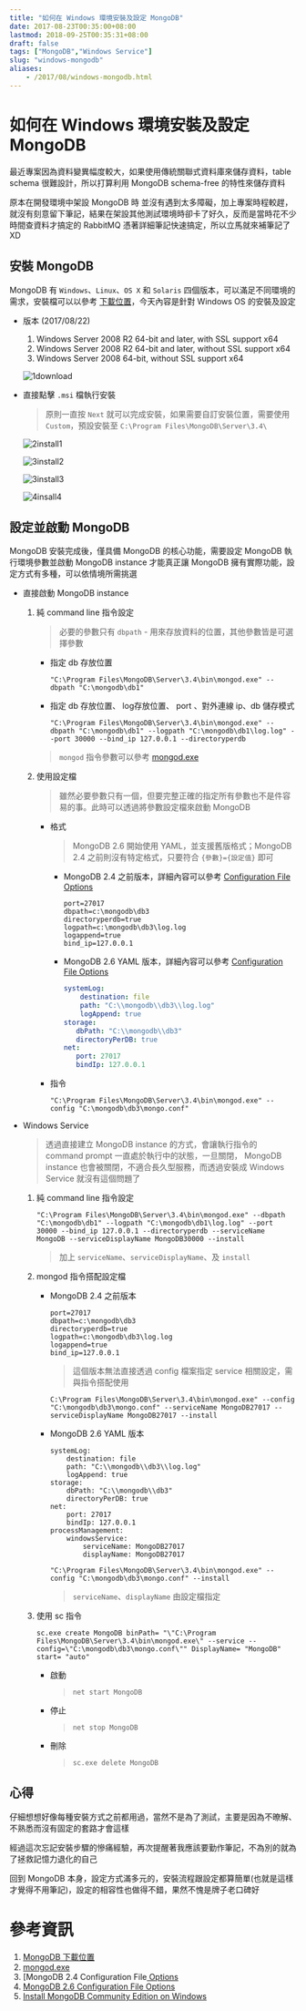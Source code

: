 ```yaml
---
title: "如何在 Windows 環境安裝及設定 MongoDB"
date: 2017-08-23T00:35:00+08:00
lastmod: 2018-09-25T00:35:31+08:00
draft: false
tags: ["MongoDB","Windows Service"]
slug: "windows-mongodb"
aliases:
    - /2017/08/windows-mongodb.html
---
```

# 如何在 Windows 環境安裝及設定 MongoDB
最近專案因為資料變異幅度較大，如果使用傳統關聯式資料庫來儲存資料，table schema 很難設計，所以打算利用 MongoDB schema-free 的特性來儲存資料

原本在開發環境中架設 MongoDB 時 並沒有遇到太多障礙，加上專案時程較趕，就沒有刻意留下筆記，結果在架設其他測試環境時卻卡了好久，反而是當時花不少時間查資料才搞定的 RabbitMQ 憑著詳細筆記快速搞定，所以立馬就來補筆記了 XD

## 安裝 MongoDB

MongoDB 有 `Windows`、`Linux`、`OS X` 和 `Solaris` 四個版本，可以滿足不同環境的需求，安裝檔可以以參考 [下載位置](https://www.mongodb.com/download-center#community)，今天內容是針對 Windows OS 的安裝及設定

*   版本 (2017/08/22)

    1.  Windows Server 2008 R2 64-bit and later, with SSL support x64
    2.  Windows Server 2008 R2 64-bit and later, without SSL support x64
    3.  Windows Server 2008 64-bit, without SSL support x64


    ![1download](https://user-images.githubusercontent.com/3851540/29576183-85f52c4e-8799-11e7-9c92-524b938797b7.png)

*   直接點擊 `.msi` 檔執行安裝

    > 原則一直按 `Next` 就可以完成安裝，如果需要自訂安裝位置，需要使用 `Custom`，預設安裝至 `C:\Program Files\MongoDB\Server\3.4\`

    ![2install1](https://user-images.githubusercontent.com/3851540/29576185-85f6137a-8799-11e7-82fd-3bf164168773.png)

    ![3install2](https://user-images.githubusercontent.com/3851540/29576186-85f75942-8799-11e7-91c6-e6e95abb4e6d.png)

    ![3install3](https://user-images.githubusercontent.com/3851540/29576187-85f93f96-8799-11e7-9f7e-f35778bf801a.png)

    ![4insall4](https://user-images.githubusercontent.com/3851540/29576184-85f56d4e-8799-11e7-9b94-d0c4c24cceef.png)

## 設定並啟動 MongoDB

MongoDB 安裝完成後，僅具備 MongoDB 的核心功能，需要設定 MongoDB 執行環境參數並啟動 MongoDB instance 才能真正讓 MongoDB 擁有實際功能，設定方式有多種，可以依情境所需挑選

*   直接啟動 MongoDB instance

    1.  純 command line 指令設定

        > 必要的參數只有 `dbpath` - 用來存放資料的位置，其他參數皆是可選擇參數

        - 指定 db 存放位置
            
            ```
            "C:\Program Files\MongoDB\Server\3.4\bin\mongod.exe" --dbpath "C:\mongodb\db1"
            ```

        - 指定 db 存放位置、 log存放位置、 port 、對外連線 ip、db 儲存模式
            
            ```
            "C:\Program Files\MongoDB\Server\3.4\bin\mongod.exe" --dbpath "C:\mongodb\db1" --logpath "C:\mongodb\db1\log.log" --port 30000 --bind_ip 127.0.0.1 --directoryperdb
            ```

        > `mongod` 指令參數可以參考 [mongod.exe](https://docs.mongodb.com/manual/reference/program/mongod.exe)

    2.  使用設定檔

        > 雖然必要參數只有一個，但要完整正確的指定所有參數也不是件容易的事。此時可以透過將參數設定檔來啟動 MongoDB

        *   格式

            > MongoDB 2.6 開始使用 YAML，並支援舊版格式；MongoDB 2.4 之前則沒有特定格式，只要符合 `{參數}={設定值}` 即可

            *   MongoDB 2.4 之前版本，詳細內容可以參考 [Configuration File Options](https://docs.mongodb.com/v2.4/reference/configuration-options/)

                ```
                port=27017
                dbpath=c:\mongodb\db3
                directoryperdb=true 
                logpath=c:\mongodb\db3\log.log 
                logappend=true 
                bind_ip=127.0.0.1
                ```

            *   MongoDB 2.6 YAML 版本，詳細內容可以參考 [Configuration File Options](https://docs.mongodb.com/manual/reference/configuration-options)

                ```yml
                systemLog:
                    destination: file
                    path: "C:\\mongodb\\db3\\log.log"
                    logAppend: true
                storage:
                   dbPath: "C:\\mongodb\\db3"
                   directoryPerDB: true
                net:
                   port: 27017
                   bindIp: 127.0.0.1
                ```

        * 指令

            ```
            "C:\Program Files\MongoDB\Server\3.4\bin\mongod.exe" --config "C:\mongodb\db3\mongo.conf"
            ```

*   Windows Service

    > 透過直接建立 MongoDB instance 的方式，會讓執行指令的 command prompt 一直處於執行中的狀態，一旦關閉， MongoDB instance 也會被關閉，不適合長久型服務，而透過安裝成 Windows Service 就沒有這個問題了

    1.  純 command line 指令設定

        ```
        "C:\Program Files\MongoDB\Server\3.4\bin\mongod.exe" --dbpath "C:\mongodb\db1" --logpath "C:\mongodb\db1\log.log" --port 30000 --bind_ip 127.0.0.1 --directoryperdb --serviceName MongoDB --serviceDisplayName MongoDB30000 --install
        ```

        > 加上 `serviceName`、`serviceDisplayName`、及 `install`

    2.  mongod 指令搭配設定檔

        *   MongoDB 2.4 之前版本

            ```
            port=27017
            dbpath=c:\mongodb\db3
            directoryperdb=true 
            logpath=c:\mongodb\db3\log.log 
            logappend=true 
            bind_ip=127.0.0.1
            ```

            > 這個版本無法直接透過 config 檔案指定 service 相關設定，需與指令搭配使用

            ```
            C:\Program Files\MongoDB\Server\3.4\bin\mongod.exe" --config "C:\mongodb\db3\mongo.conf" --serviceName MongoDB27017 --serviceDisplayName MongoDB27017 --install
            ```

        * MongoDB 2.6 YAML 版本

            ```
            systemLog:
                destination: file
                path: "C:\\mongodb\\db3\\log.log"
                logAppend: true
            storage:
                dbPath: "C:\\mongodb\\db3"
                directoryPerDB: true
            net:
                port: 27017
                bindIp: 127.0.0.1
            processManagement:
                windowsService:
                    serviceName: MongoDB27017
                    displayName: MongoDB27017
            ```

            ```
            "C:\Program Files\MongoDB\Server\3.4\bin\mongod.exe" --config "C:\mongodb\db3\mongo.conf" --install
            ```

            > `serviceName`、`displayName` 由設定檔指定

    3.  使用 sc 指令

        ```
        sc.exe create MongoDB binPath= "\"C:\Program Files\MongoDB\Server\3.4\bin\mongod.exe\" --service --config=\"C:\mongodb\db3\mongo.conf\"" DisplayName= "MongoDB" start= "auto"
        ```

        *   啟動

            > `net start MongoDB`

        *   停止

            > `net stop MongoDB`

        *   刪除

            > `sc.exe delete MongoDB`


## 心得
仔細想想好像每種安裝方式之前都用過，當然不是為了測試，主要是因為不暸解、不熟悉而沒有固定的套路才會這樣

經過這次忘記安裝步驟的慘痛經驗，再次提醒著我應該要勤作筆記，不為別的就為了拯救記憶力退化的自己

回到 MongoDB 本身，設定方式滿多元的，安裝流程跟設定都算簡單(也就是這樣才覺得不用筆記)，設定的相容性也做得不錯，果然不愧是牌子老口碑好

# 參考資訊

1.  [MongoDB 下載位置](https://www.mongodb.com/download-center#community)
2.  [mongod.exe](https://docs.mongodb.com/manual/reference/program/mongod.exe)
3.  [MongoDB 2.4 Configuration File[ Options](https://docs.mongodb.com/v2.4/reference/configuration-options/)
4.  [MongoDB 2.6 Configuration File Options](https://docs.mongodb.com/manual/reference/configuration-options)
5.  [Install MongoDB Community Edition on Windows](https://docs.mongodb.com/manual/tutorial/install-mongodb-on-windows/)
